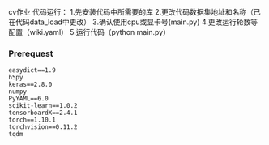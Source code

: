 cv作业
代码运行：
1.先安装代码中所需要的库
2.更改代码数据集地址和名称（已在代码data_load中更改）
3.确认使用cpu或显卡号(main.py)
4.更改运行轮数等配置（wiki.yaml）
5.运行代码（python main.py）
### Prerequest

```
easydict==1.9
h5py
keras==2.8.0
numpy
PyYAML==6.0
scikit-learn==1.0.2
tensorboardX==2.4.1
torch==1.10.1
torchvision==0.11.2
tqdm
```

